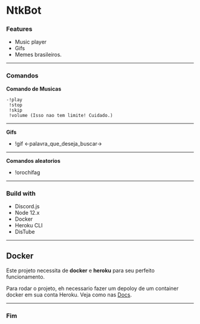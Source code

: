 # NtkBot

### Features

- Music player
- Gifs
- Memes brasileiros.
---
### Comandos
**Comando de Musicas**

	-!play
	 !stop
	 !skip
	 !volume (Isso nao tem limite! Cuidado.)
	 

---

**Gifs**
- !gif <-palavra_que_deseja_buscar->

---
**Comandos aleatorios**
- !orochifag

---

### Build with

- Discord.js
- Node 12.x
- Docker
- Heroku CLI
- DisTube

---

## Docker

Este projeto necessita de **docker** e **heroku** para seu perfeito funcionamento.

Para rodar o projeto, eh necessario fazer um depoloy de um container docker em sua conta Heroku. Veja como nas [Docs](https://devcenter.heroku.com/articles/container-registry-and-runtime).

---

### Fim